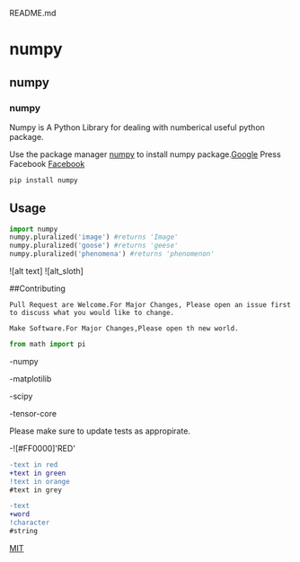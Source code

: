 README.md

# numpy

## numpy

### numpy

Numpy is A Python Library for dealing with numberical useful python package.

Use the package manager [numpy](https://pip.pypa.io/en/stable) to install numpy package.[Google](google.com)
Press Facebook
[Facebook](www.facebook.com)
[]()

```bash
pip install numpy
```

## Usage

```python
import numpy
numpy.pluralized('image') #returns 'Image'
numpy.pluralized('goose') #returns 'geese'
numpy.pluralized('phenomena') #returns 'phenomenon'
```


![alt text]
![alt_sloth]


##Contributing

```
Pull Request are Welcome.For Major Changes, Please open an issue first to discuss what you would like to change.
```

```
Make Software.For Major Changes,Please open th new world.
```

```python
from math import pi
```
-numpy

-matplotilib

-scipy

-tensor-core

Please make sure to update tests as appropirate.

-![#FF0000]'RED'

```diff
-text in red
+text in green
!text in orange
#text in grey
```

```diff
-text
+word
!character
#string
```

[MIT](https://choosealicense.com/licenses/mit/)